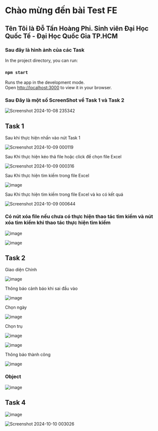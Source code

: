 # Chào mừng đến bài Test FE
## Tên Tôi là Đỗ Tấn Hoàng Phi. Sinh viên Đại Học Quốc Tế - Đại Học Quốc Gia TP.HCM
### Sau đây là hình ảnh của các Task
In the project directory, you can run:
### `npm start`
Runs the app in the development mode.\
Open [http://localhost:3000](http://localhost:3000) to view it in your browser.

### Sau Đây là một số ScreenShot về Task 1 và Task 2
![Screenshot 2024-10-08 235342](https://github.com/user-attachments/assets/6d1a2828-b743-451d-9093-4a735470ddb0)

## Task 1
Sau khi thực hiện nhấn vào nút Task 1

![Screenshot 2024-10-09 000119](https://github.com/user-attachments/assets/4fbc05c6-38fc-46bb-b0bc-6f9f976349c6)

Sau Khi thực hiện kéo thả file hoặc click để chọn file Excel

![Screenshot 2024-10-09 000316](https://github.com/user-attachments/assets/c516c941-7607-4f30-a944-f071907d25f3)

Sau Khi thực hiện tìm kiếm trong file Excel

![image](https://github.com/user-attachments/assets/e0252c80-56ba-446c-9918-4af70a779e58)

Sau Khi thực hiện tìm kiếm trong file Excel và ko có kết quá

![Screenshot 2024-10-09 000644](https://github.com/user-attachments/assets/e6b67b4c-8722-46d6-9a8d-6d2ecb09cee1)

### Có nút xóa file nếu chưa có thực hiện thao tác tìm kiếm và nút xóa tìm kiếm khi thao tác thực hiện tìm kiếm

![image](https://github.com/user-attachments/assets/c606966e-3e51-4511-af1f-397233db3ae1)

![image](https://github.com/user-attachments/assets/697592d9-e953-4044-8efb-381af55409b0)

## Task 2

Giao diện Chính

![image](https://github.com/user-attachments/assets/5f97de14-a82b-407b-9e4b-ac114fd98c29)

Thông báo cảnh báo khi sai đầu vào

![image](https://github.com/user-attachments/assets/3d59a12c-1568-419b-9892-9098ddcf2e87)

Chọn ngày 

![image](https://github.com/user-attachments/assets/d0dfd420-60c1-4954-a287-f74f3c776131)

Chọn trụ

![image](https://github.com/user-attachments/assets/a7667c4b-5fc6-41d6-86ef-ab617ac1817f)

![image](https://github.com/user-attachments/assets/89f19eb9-bac1-4779-ac2f-49eac1d06aeb)

Thông báo thành công

![image](https://github.com/user-attachments/assets/d46960dc-df4c-47d6-aa2d-0ccfd6596ff9)

### Object

![image](https://github.com/user-attachments/assets/67e5b4ad-0960-4f9a-9ccc-e13f0072d0cd)

## Task 4

![image](https://github.com/user-attachments/assets/98e2868b-8aad-40d0-ba72-b6384bc5a181)

![Screenshot 2024-10-10 003026](https://github.com/user-attachments/assets/4d695875-53c9-46b4-8e13-3b9b8ab0b4bf)

